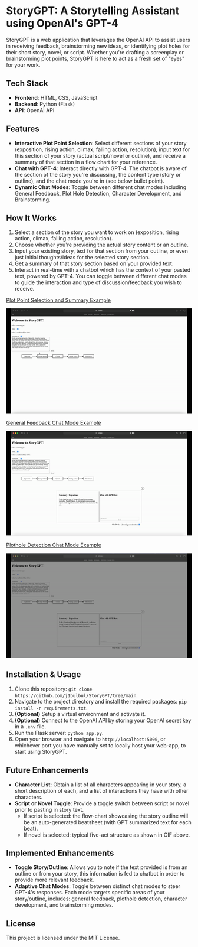 # StoryGPT: A Storytelling Assistant using OpenAI's GPT-4 

StoryGPT is a web application that leverages the OpenAI API to assist users in receiving feedback, brainstorming new ideas, or identifying plot holes for their short story, novel, or script. Whether you're drafting a screenplay or brainstorming plot points, StoryGPT is here to act as a fresh set of "eyes" for your work.

## Tech Stack

- **Frontend**: HTML, CSS, JavaScript
- **Backend**: Python (Flask)
- **API**: OpenAI API

## Features

- **Interactive Plot Point Selection**: Select different sections of your story (exposition, rising action, climax, falling action, resolution), input text for this section of your story (actual script/novel or outline), and receive a summary of that section in a flow chart for your reference.
- **Chat with GPT-4**: Interact directly with GPT-4. The chatbot is aware of the section of the story you're discussing, the content type (story or outline), and the chat mode you're in (see below bullet point).
- **Dynamic Chat Modes**: Toggle between different chat modes including General Feedback, Plot Hole Detection, Character Development, and Brainstorming.
  
## How It Works

1. Select a section of the story you want to work on (exposition, rising action, climax, falling action, resolution).
2. Choose whether you're providing the actual story content or an outline.
3. Input your existing story, text for that section from your outline, or even just initial thoughts/ideas for the selected story section.
4. Get a summary of that story section based on your provided text.
5. Interact in real-time with a chatbot which has the context of your pasted text, powered by GPT-4. You can toggle between different chat modes to guide the interaction and type of discussion/feedback you wish to receive.


<u>Plot Point Selection and Summary Example</u>  

![Plot Point Selection and Summary](./summary.gif "Plot Point Selection and Summary Demo") 

<u>General Feedback Chat Mode Example</u>  

![Chat with GPT-4 - General Feedback](./feedback_example.gif "General Feedback Mode Demo")

<u>Plothole Detection Chat Mode Example</u>  

![Chat with GPT-4 - Plot Hole Detection](./plothole_example.gif "Plot Hole Detection Mode Demo")

## Installation & Usage

1. Clone this repository: `git clone https://github.com/j1bulbul/StoryGPT/tree/main`.
2. Navigate to the project directory and install the required packages: `pip install -r requirements.txt`.
3. **(Optional)** Setup a virtual environment and activate it.
4. **(Optional)** Connect to the OpenAI API by storing your OpenAI secret key in a `.env` file.
5. Run the Flask server: `python app.py`.
6. Open your browser and navigate to `http://localhost:5000`, or whichever port you have manually set to locally host your web-app, to start using StoryGPT.

## Future Enhancements

- **Character List**: Obtain a list of all characters appearing in your story, a short description of each, and a list of interactions they have with other characters.
- **Script or Novel Toggle**: Provide a toggle switch between script or novel prior to pasting in story text.
  - If script is selected: the flow-chart showcasing the story outline will be an auto-generated beatsheet (with GPT summarized text for each beat).
  - If novel is selected: typical five-act structure as shown in GIF above.

## Implemented Enhancements
- **Toggle Story/Outline**: Allows you to note if the text provided is from an outline or from your story, this information is fed to chatbot in order to provide more relevant feedback.
- **Adaptive Chat Modes**: Toggle between distinct chat modes to steer GPT-4's responses. Each mode targets specific areas of your story/outline, includes: general feedback,  plothole detection, character development, and brainstorming modes.

## License

This project is licensed under the MIT License.
